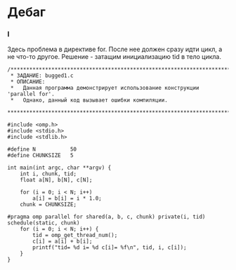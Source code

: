 # Дебаг

### I

Здесь проблема в директиве for. После нее должен сразу идти цикл, а не что-то другое.
Решение - затащим инициализацию tid в тело цикла.

```
/******************************************************************************
 * ЗАДАНИЕ: bugged1.c
 * ОПИСАНИЕ:
 *   Данная программа демонстрирует использование конструкции 'parallel for'.
 *   Однако, данный код вызывает ошибки компиляции.
 ******************************************************************************/

#include <omp.h>
#include <stdio.h>
#include <stdlib.h>

#define N           50
#define CHUNKSIZE   5

int main(int argc, char **argv) {
	int i, chunk, tid;
	float a[N], b[N], c[N];

	for (i = 0; i < N; i++)
		a[i] = b[i] = i * 1.0;
	chunk = CHUNKSIZE;

#pragma omp parallel for shared(a, b, c, chunk) private(i, tid) schedule(static, chunk)
	for (i = 0; i < N; i++) {
		tid = omp_get_thread_num();
		c[i] = a[i] + b[i];
		printf("tid= %d i= %d c[i]= %f\n", tid, i, c[i]);
	}
}

```
